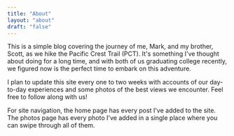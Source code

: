 ```yaml
---
title: "About"
layout: "about"
draft: "false"
---
```


This is a simple blog covering the journey of me, Mark, and my brother, Scott, as we hike the Pacific Crest Trail (PCT). It's something I've thought about doing for a long time, and with both of us graduating college recently, we figured now is the perfect time to embark on this adventure.

I plan to update this site every one to two weeks with accounts of our day-to-day experiences and some photos of the best views we encounter. Feel free to follow along with us!

For site navigation, the home page has every post I've added to the site. The photos page has every photo I've added in a single place where you can swipe through all of them. 